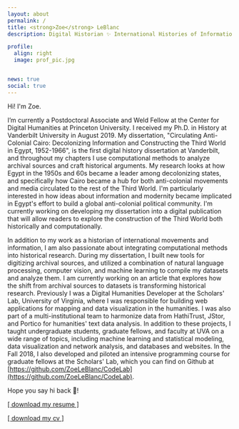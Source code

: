 ```yaml
---
layout: about
permalink: /
title: <strong>Zoe</strong> LeBlanc 
description: Digital Historian ✨ International Histories of Information ✨ Data Narratives and Computational Methods

profile:
  align: right
  image: prof_pic.jpg


news: true
social: true
---
```

Hi! I'm Zoe.

I’m currently a  Postdoctoral Associate and Weld Fellow at the Center for Digital Humanities at Princeton University. I received my Ph.D. in History at Vanderbilt University in August 2019. My dissertation, "Circulating Anti-Colonial Cairo: Decolonizing Information and Constructing the Third World in Egypt, 1952-1966", is the first digital history dissertation at Vanderbilt, and throughout my chapters I use computational methods to analyze archival sources and craft historical arguments. My research looks at how Egypt in the 1950s and 60s became a leader among decolonizing states, and specifically how Cairo became a hub for both anti-colonial movements and media circulated to the rest of the Third World. I'm particularly interested in how ideas about information and modernity became implicated in Egypt's effort to build a global anti-colonial political community. I'm currently working on developing my dissertation into a digital publication that will allow readers to explore the construction of the Third World both historically and computationally.

In addition to my work as a historian of international movements and information, I am also passionate about integrating computational methods into historical research.  During my dissertation, I built new tools for digitizing archival sources, and utilized a combination of natural language processing, computer vision, and machine learning to compile my datasets and analyze them. I am currently working on an article that explores how the shift from archival sources to datasets is transforming historical research. Previously I was a Digital Humanities Developer at the Scholars' Lab, University of Virginia, where I was responsible for building web applications for mapping and data visualization in the humanities. I was also part of a multi-institutional team to harmonize data from HathiTrust, JStor, and Portico for humanities' text data analysis. In addition to these projects, I taught undergraduate students, graduate fellows, and faculty at UVA on a wide range of topics, including machine learning and statistical modeling, data visualization and network analysis, and databases and websites. In the Fall 2018, I also developed and piloted an intensive programming course for graduate fellows at the Scholars' Lab, which you can find on Github at [https://github.com/ZoeLeBlanc/CodeLab](https://github.com/ZoeLeBlanc/CodeLab).

Hope you say hi back 👋!

<a href="{{site.baseurl}}/assets/docs/LeBlanc_Resume_2017.pdf" download>[ download my resume ]</a>

<a href="{{site.baseurl}}/assets/docs/LeBlanc_CV_2018.pdf" download>[ download my cv ]</a>